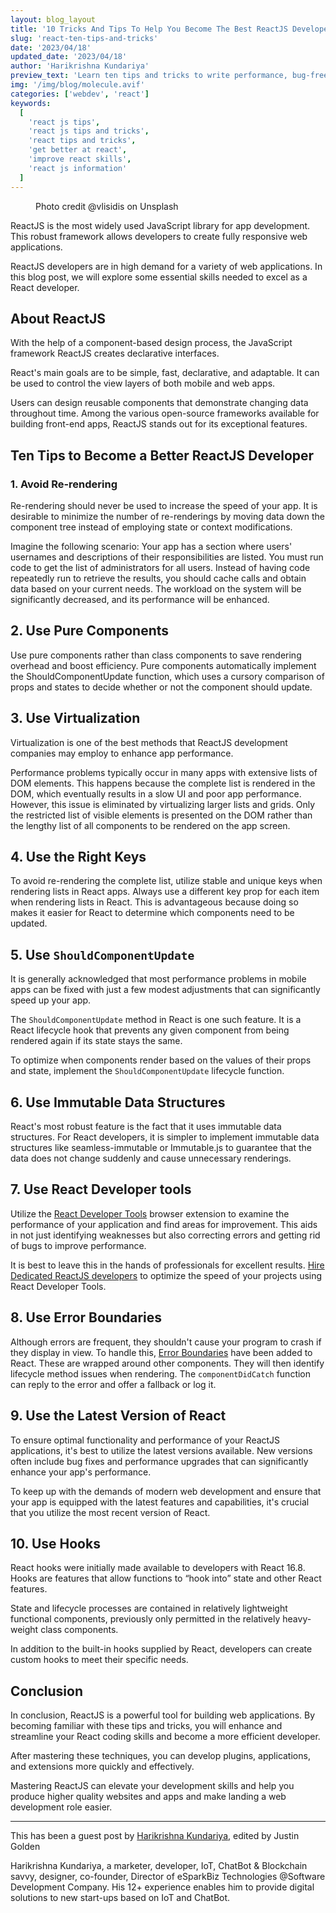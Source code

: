 ```yaml
---
layout: blog_layout
title: '10 Tricks And Tips To Help You Become The Best ReactJS Developer'
slug: 'react-ten-tips-and-tricks'
date: '2023/04/18'
updated_date: '2023/04/18'
author: 'Harikrishna Kundariya'
preview_text: 'Learn ten tips and tricks to write performance, bug-free React code faster'
img: '/img/blog/molecule.avif'
categories: ['webdev', 'react']
keywords:
  [
    'react js tips',
    'react js tips and tricks',
    'react tips and tricks',
    'get better at react',
    'improve react skills',
    'react js information'
  ]
---
```


<figure>
  <picture>
    <source type="image/avif" srcset="/img/blog/molecule.avif" alt="" />
    <img src="/img/blog/molecule.jpg" alt="">
  </picture>
  <figcaption>Photo credit @vlisidis on Unsplash</figcaption>
</figure>

ReactJS is the most widely used JavaScript library for app development. This robust framework allows developers to create fully responsive web applications.

ReactJS developers are in high demand for a variety of web applications. In this blog post, we will explore some essential skills needed to excel as a React developer.

## About ReactJS

With the help of a component-based design process, the JavaScript framework ReactJS creates declarative interfaces.

React's main goals are to be simple, fast, declarative, and adaptable. It can be used to control the view layers of both mobile and web apps.

Users can design reusable components that demonstrate changing data throughout time. Among the various open-source frameworks available for building front-end apps, ReactJS stands out for its exceptional features.

## Ten Tips to Become a Better ReactJS Developer

### 1. Avoid Re-rendering

Re-rendering should never be used to increase the speed of your app. It is desirable to minimize the number of re-renderings by moving data down the component tree instead of employing state or context modifications.

Imagine the following scenario: Your app has a section where users' usernames and descriptions of their responsibilities are listed. You must run code to get the list of administrators for all users. Instead of having code repeatedly run to retrieve the results, you should cache calls and obtain data based on your current needs. The workload on the system will be significantly decreased, and its performance will be enhanced.

## 2. Use Pure Components

Use pure components rather than class components to save rendering overhead and boost efficiency. Pure components automatically implement the ShouldComponentUpdate function, which uses a cursory comparison of props and states to decide whether or not the component should update.

## 3. Use Virtualization

Virtualization is one of the best methods that ReactJS development companies may employ to enhance app performance.

Performance problems typically occur in many apps with extensive lists of DOM elements. This happens because the complete list is rendered in the DOM, which eventually results in a slow UI and poor app performance. However, this issue is eliminated by virtualizing larger lists and grids. Only the restricted list of visible elements is presented on the DOM rather than the lengthy list of all components to be rendered on the app screen.

## 4. Use the Right Keys

To avoid re-rendering the complete list, utilize stable and unique keys when rendering lists in React apps. Always use a different key prop for each item when rendering lists in React. This is advantageous because doing so makes it easier for React to determine which components need to be updated.

## 5. Use `ShouldComponentUpdate`

It is generally acknowledged that most performance problems in mobile apps can be fixed with just a few modest adjustments that can significantly speed up your app.

The `ShouldComponentUpdate` method in React is one such feature. It is a React lifecycle hook that prevents any given component from being rendered again if its state stays the same.

To optimize when components render based on the values of their props and state, implement the `ShouldComponentUpdate` lifecycle function.

## 6. Use Immutable Data Structures

React's most robust feature is the fact that it uses immutable data structures. For React developers, it is simpler to implement immutable data structures like seamless-immutable or Immutable.js to guarantee that the data does not change suddenly and cause unnecessary renderings.

## 7. Use React Developer tools

Utilize the [React Developer Tools](https://chrome.google.com/webstore/detail/react-developer-tools/fmkadmapgofadopljbjfkapdkoienihi) browser extension to examine the performance of your application and find areas for improvement. This aids in not just identifying weaknesses but also correcting errors and getting rid of bugs to improve performance.

It is best to leave this in the hands of professionals for excellent results. [Hire Dedicated ReactJS developers](https://www.esparkinfo.com/hire-reactjs-developers.html?utm_source=rgbstudios) to optimize the speed of your projects using React Developer Tools.

## 8. Use Error Boundaries

Although errors are frequent, they shouldn't cause your program to crash if they display in view. To handle this, [Error Boundaries](https://legacy.reactjs.org/docs/error-boundaries.html#introducing-error-boundaries) have been added to React. These are wrapped around other components. They will then identify lifecycle method issues when rendering. The `componentDidCatch` function can reply to the error and offer a fallback or log it.

## 9. Use the Latest Version of React

To ensure optimal functionality and performance of your ReactJS applications, it's best to utilize the latest versions available. New versions often include bug fixes and performance upgrades that can significantly enhance your app's performance.

To keep up with the demands of modern web development and ensure that your app is equipped with the latest features and capabilities, it's crucial that you utilize the most recent version of React.

## 10. Use Hooks

React hooks were initially made available to developers with React 16.8. Hooks are features that allow functions to “hook into” state and other React features.

State and lifecycle processes are contained in relatively lightweight functional components, previously only permitted in the relatively heavy-weight class components.

In addition to the built-in hooks supplied by React, developers can create custom hooks to meet their specific needs.

## Conclusion

In conclusion, ReactJS is a powerful tool for building web applications. By becoming familiar with these tips and tricks, you will enhance and streamline your React coding skills and become a more efficient developer.

After mastering these techniques, you can develop plugins, applications, and extensions more quickly and effectively.

Mastering ReactJS can elevate your development skills and help you produce higher quality websites and apps and make landing a web development role easier.

---

This has been a guest post by [Harikrishna Kundariya](https://www.linkedin.com/in/harikrishna-kundariya-7a71693a/), edited by Justin Golden

Harikrishna Kundariya, a marketer, developer, IoT, ChatBot & Blockchain savvy, designer, co-founder, Director of eSparkBiz Technologies @Software Development Company. His 12+ experience enables him to provide digital solutions to new start-ups based on IoT and ChatBot.
